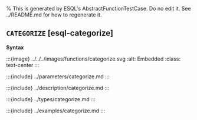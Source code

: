 % This is generated by ESQL's AbstractFunctionTestCase. Do no edit it. See ../README.md for how to regenerate it.

## `CATEGORIZE` [esql-categorize]

**Syntax**

:::{image} ../../../images/functions/categorize.svg
:alt: Embedded
:class: text-center
:::


:::{include} ../parameters/categorize.md
:::

:::{include} ../description/categorize.md
:::

:::{include} ../types/categorize.md
:::

:::{include} ../examples/categorize.md
:::
